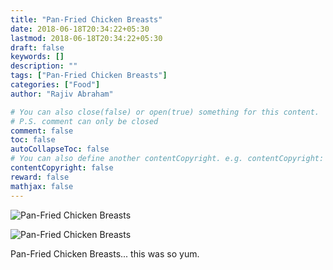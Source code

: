 ```yaml
---
title: "Pan-Fried Chicken Breasts"
date: 2018-06-18T20:34:22+05:30
lastmod: 2018-06-18T20:34:22+05:30
draft: false
keywords: []
description: ""
tags: ["Pan-Fried Chicken Breasts"]
categories: ["Food"]
author: "Rajiv Abraham"

# You can also close(false) or open(true) something for this content.
# P.S. comment can only be closed
comment: false
toc: false
autoCollapseToc: false
# You can also define another contentCopyright. e.g. contentCopyright: "This is another copyright."
contentCopyright: false
reward: false
mathjax: false
---
```


![Pan-Fried Chicken Breasts](https://res.cloudinary.com/abraham/image/upload/v1529333840/IMG_20180617_133102.jpg "Pan-Fried Chicken Breasts")

![Pan-Fried Chicken Breasts](https://res.cloudinary.com/abraham/image/upload/v1529333839/IMG_20180617_133357.jpg "Pan-Fried Chicken Breasts")

Pan-Fried Chicken Breasts... this was so yum.